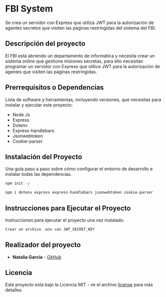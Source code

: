 # FBI System
Se crea un servidor con Express que utiliza JWT para la autorización de agentes secretos que visiten las páginas restringidas del sistema del FBI.


## Descripción del proyecto

El FBI está abriendo un departamento de informática y necesita crear un sistema online que gestione misiones secretas, para ello necesitan programar un servidor con Express que utilice JWT para la autorización de agentes que visiten las páginas restringidas.

## Prerrequisitos o Dependencias

Lista de software y herramientas, incluyendo versiones, que necesitas para instalar y ejecutar este proyecto:

- Node Js
- Express
- Dotenv
- Express-handlebars
- Jsonwebtoken
- Cookie-parser

## Instalación del Proyecto

Una guía paso a paso sobre cómo configurar el entorno de desarrollo e instalar todas las dependencias.

```bash
npm init -y
```

```bash
npm i dotenv express express-handlebars jsonwebtoken cookie-parser
```

## Instrucciones para Ejecutar el Proyecto

Instrucciones para ejecutar el proyecto una vez instalado.

```bash
Crear un archivo .env con JWT_SECRET_KEY
```

## Realizador del proyecto

* **Natalia García** - [GitHub](https://github.com/ngarciab22)

## Licencia

Este proyecto está bajo la Licencia MIT - ve el archivo [license](license) para más detalles.